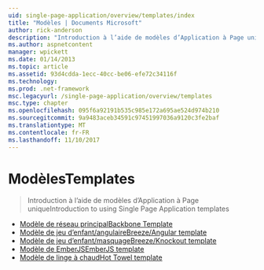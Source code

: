 ```yaml
---
uid: single-page-application/overview/templates/index
title: "Modèles | Documents Microsoft"
author: rick-anderson
description: "Introduction à l’aide de modèles d’Application à Page unique"
ms.author: aspnetcontent
manager: wpickett
ms.date: 01/14/2013
ms.topic: article
ms.assetid: 93d4cdda-1ecc-40cc-be06-efe72c34116f
ms.technology: 
ms.prod: .net-framework
msc.legacyurl: /single-page-application/overview/templates
msc.type: chapter
ms.openlocfilehash: 095f6a92191b535c985e172a695ae524d974b210
ms.sourcegitcommit: 9a9483aceb34591c97451997036a9120c3fe2baf
ms.translationtype: MT
ms.contentlocale: fr-FR
ms.lasthandoff: 11/10/2017
---
```

<a name="templates"></a><span data-ttu-id="d4481-103">Modèles</span><span class="sxs-lookup"><span data-stu-id="d4481-103">Templates</span></span>
====================
> <span data-ttu-id="d4481-104">Introduction à l’aide de modèles d’Application à Page unique</span><span class="sxs-lookup"><span data-stu-id="d4481-104">Introduction to using Single Page Application templates</span></span>


- [<span data-ttu-id="d4481-105">Modèle de réseau principal</span><span class="sxs-lookup"><span data-stu-id="d4481-105">Backbone Template</span></span>](backbonejs-template.md)
- [<span data-ttu-id="d4481-106">Modèle de jeu d’enfant/angulaire</span><span class="sxs-lookup"><span data-stu-id="d4481-106">Breeze/Angular template</span></span>](breezeangular-template.md)
- [<span data-ttu-id="d4481-107">Modèle de jeu d’enfant/masquage</span><span class="sxs-lookup"><span data-stu-id="d4481-107">Breeze/Knockout template</span></span>](breezeknockout-template.md)
- [<span data-ttu-id="d4481-108">Modèle de EmberJS</span><span class="sxs-lookup"><span data-stu-id="d4481-108">EmberJS template</span></span>](emberjs-template.md)
- [<span data-ttu-id="d4481-109">Modèle de linge à chaud</span><span class="sxs-lookup"><span data-stu-id="d4481-109">Hot Towel template</span></span>](hottowel-template.md)
